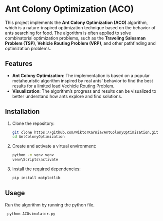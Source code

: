 # Ant Colony Optimization (ACO)

This project implements the **Ant Colony Optimization (ACO)** algorithm, which is a nature-inspired optimization technique based on the behavior of ants searching for food. The algorithm is often applied to solve combinatorial optimization problems, such as the **Traveling Salesman Problem (TSP)**, **Vehicle Routing Problem (VRP)**, and other pathfinding and optimization problems.

## Features

- **Ant Colony Optimization**: The implementation is based on a popular metaheuristic algorithm inspired by real ants' behavior to find the best results for a limited load Vechicle Routing Problem.
- **Visualization**: The algorithm’s progress and results can be visualized to better understand how ants explore and find solutions.

## Installation

1. Clone the repository:
   ```bash
   git clone https://github.com/WiktorKarnia/AntColonyOptimization.git
   cd AntColonyOptimization
   ```

2. Create and activate a virtual environment:
   ```bash
   python -m venv venv
   venv\Scripts\activate
   ```

3. Install the required dependencies:
   ```bash
   pip install matplotlib
   ```

## Usage

Run the algorithm by running the python file.

  ```bash
   python ACOsimulator.py 
   ```



